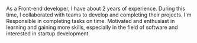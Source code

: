 As a Front-end developer, I have about 2 years of experience. During this time, I collaborated with teams to develop and completing their projects. I'm Responsible in completing tasks on time. Motivated and enthusiast in learning and gaining more skills, especially in the field of software and interested in startup development.

<!--
**sinamadadii/sinamadadii** is a ✨ _special_ ✨ repository because its `README.md` (this file) appears on your GitHub profile.

Here are some ideas to get you started:

- 🔭 I’m currently working on ...
- 🌱 I’m currently learning ...
- 👯 I’m looking to collaborate on ...
- 🤔 I’m looking for help with ...
- 💬 Ask me about ...
- 📫 How to reach me: ...
- 😄 Pronouns: ...
- ⚡ Fun fact: ...
-->
